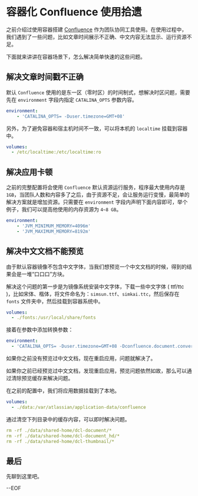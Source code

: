# 容器化 Confluence 使用拾遗

之前介绍过使用容器搭建 [Confluence](https://soulteary.com/2019/03/30/construct-confluence-with-docker.html) 作为团队协同工具使用。在使用过程中，我们遇到了一些问题，比如文章时间展示不正确、中文内容无法显示、运行资源不足。

下面就来讲讲在容器场景下，怎么解决简单快速的这些问题。

## 解决文章时间戳不正确

默认 `Confluence` 使用的是东一区（零时区）的时间制式，想解决时区问题，需要先在 `environment` 字段内指定 `CATALINA_OPTS` 参数内容。

```yaml
environment:
    - 'CATALINA_OPTS= -Duser.timezone=GMT+08'
```

另外，为了避免容器和宿主机时间不一致，可以将本机的 `localtime` 挂载到容器中。

```yaml
volumes:
  - /etc/localtime:/etc/localtime:ro
```

## 解决应用卡顿

之前的完整配置将会使用 `Confluence` 默认资源运行服务，程序最大使用内存是 `1GB`，当团队人数和内容多了之后，由于资源不足，会让服务运行变慢，最简单的解决方案就是增加资源。只需要在 `environment` 字段内声明下面内容即可，举个例子，我们可以提高他使用的内存资源为 `4~8 GB`。

```yaml
environment:
    - 'JVM_MINIMUM_MEMORY=4096m'
    - 'JVM_MAXIMUM_MEMORY=8192m'
```

## 解决中文文档不能预览

由于默认容器镜像不包含中文字体，当我们想预览一个中文文档的时候，得到的结果会是一堆“口口口”方块。

解决这个问题的第一步是为镜像系统安装中文字体，下载一些中文字体 ( ttf/ttc )，比如宋体、楷体，将文件命名为：`simsun.ttf`、`simkai.ttc`，然后保存在 `fonts` 文件夹中，然后挂载到容器系统中。

```yaml
volumes:
  - ./fonts:/usr/local/share/fonts
```

接着在参数中添加转换参数：

```yaml
environment:
  - 'CATALINA_OPTS= -Duser.timezone=GMT+08 -Dconfluence.document.conversion.fontpath=/usr/local/share/fonts/ '
```

如果你之前没有预览过中文文档，现在重启应用，问题就解决了。

如果你之前已经预览过中文文档，发现重启应用，预览问题依然如故，那么可以通过清除预览缓存来解决问题。

在之前的配置中，我们将应用数据挂载到了本地。

```yaml
volumes:
  - ./data:/var/atlassian/application-data/confluence
```

通过清空下列目录中的缓存内容，可以即时解决问题。

```yaml
rm -rf ./data/shared-home/dcl-document/*
rm -rf ./data/shared-home/dcl-document_hd/*
rm -rf ./data/shared-home/dcl-thumbnail/*
```

## 最后

先聊到这里吧。

--EOF